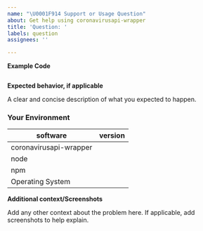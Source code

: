 ```yaml
---
name: "\U0001F914 Support or Usage Question"
about: Get help using coronavirusapi-wrapper
title: 'Question: '
labels: question
assignees: ''

---
```


<!--
Please read and follow the instructions before submitting an issue:

- Ensure you've read our documentation, especially the [README](https://github.com/Cloudeya/coronavirusapi-wrapper/blob/master/README.md) since it may contain information that helps you solve your issue.
- If you're reporting a bug, ensure it isn't already fixed in the latest version of coronavirusapi-wrapper.
-->

<!--- Provide a clear and concise description of what the bug is. -->

**Example Code**

<!--- Provide a ode snippet to illustrate your question. -->

```js
```

**Expected behavior, if applicable**

A clear and concise description of what you expected to happen.

### Your Environment

<!--- Include as many relevant details about the environment you experienced the bug in -->

| software                     | version
| ---------------------------- | -------
| coronavirusapi-wrapper       |
| node             			   |
| npm              			   |
| Operating System 			   |

**Additional context/Screenshots**

Add any other context about the problem here. If applicable, add screenshots to help explain.
